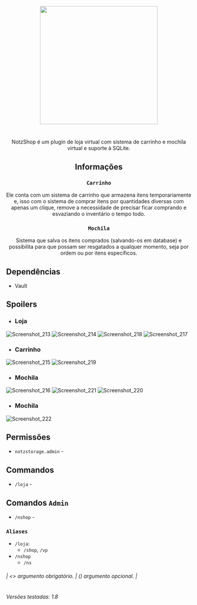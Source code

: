 <div align="center">
<img src="https://github.com/KaatoDev/NotzShop/assets/107152563/87989bce-fa8d-49a9-9e51-125563fa2497" alt="" height="320" >

#
NotzShop é um plugin de loja virtual com sistema de carrinho e mochila virtual e suporte à SQLite.

## Informações
### `Carrinho`
Ele conta com um sistema de carrinho que armazena itens temporariamente e, isso com o sistema de comprar itens por quantidades diversas com apenas um clique, remove a necessidade de precisar ficar comprando e esvaziando o inventário o tempo todo.
### `Mochila`
Sistema que salva os itens comprados (salvando-os em database) e possibilita para que possam ser resgatados a qualquer momento, seja por ordem ou por itens específicos.

</div>

## Dependências
- Vault

## Spoilers
- ### Loja

![Screenshot_213](https://github.com/KaatoDev/NotzShop/assets/107152563/2312a1bb-765c-4830-939f-30cec569212f)
![Screenshot_214](https://github.com/KaatoDev/NotzShop/assets/107152563/8919c69c-49aa-4934-b3d5-0c68c7e7269b)
![Screenshot_218](https://github.com/KaatoDev/NotzShop/assets/107152563/2caaf3dd-b292-4e06-bf0d-b8a8bfe86715)
![Screenshot_217](https://github.com/KaatoDev/NotzShop/assets/107152563/36182678-6399-46d0-9f45-4625245ef422)

- ### Carrinho

![Screenshot_215](https://github.com/KaatoDev/NotzShop/assets/107152563/5dad1461-0199-48db-96f5-3ec8104a39a7)
![Screenshot_219](https://github.com/KaatoDev/NotzShop/assets/107152563/cc0f531e-eab1-4894-ac06-6195b9c9c53f)

- ### Mochila

![Screenshot_216](https://github.com/KaatoDev/NotzShop/assets/107152563/836eab7d-0823-4832-bb67-4d0e55ea4c02)
![Screenshot_221](https://github.com/KaatoDev/NotzShop/assets/107152563/9dacd8ae-4db3-45ee-9c9d-4c7cc23e7517)
![Screenshot_220](https://github.com/KaatoDev/NotzShop/assets/107152563/8bf5972a-3567-414d-8f71-87ad3f352963)

- ### Mochila

![Screenshot_222](https://github.com/KaatoDev/NotzShop/assets/107152563/dc1e6107-95ab-4be5-ba7d-513f0cba2bb5)

## Permissões

- `notzstorage.admin` - 

## Commandos
 - `/loja` - 

## Comandos `Admin`
 - `/nshop` - 

### `Aliases`
- `/loja`:
  - `/shop`, `/vp`
- `/nshop`
  - `/ns`


 ###### | <> argumento obrigatório. | () argumento opcional. |
 
#
###### Versões testadas: 1.8
